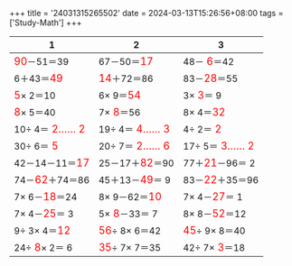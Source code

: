 +++ 
title = '24031315265502' 
date = 2024-03-13T15:26:56+08:00 
tags = ['Study-Math'] 
+++ 

1 | 2 | 3 
-- | -- | -- 
<font color=red size=4>90</font>－51＝39 | 67－50＝<font color=red size=4>17</font> | 48－<font color=red size=4> 6</font>＝42 
 6＋43＝<font color=red size=4>49</font> | <font color=red size=4>14</font>＋72＝86 | 83－<font color=red size=4>28</font>＝55 
<font color=red size=4> 5</font>× 2＝10 |  6× 9＝<font color=red size=4>54</font> |  3×<font color=red size=4> 3</font>＝ 9 
<font color=red size=4> 8</font>× 5＝40 |  7×<font color=red size=4> 8</font>＝56 |  8× 4＝<font color=red size=4>32</font> 
10÷ 4＝<font color=red size=4> 2…… 2</font> | 19÷ 4＝<font color=red size=4> 4…… 3</font> |  4÷ 2＝<font color=red size=4> 2</font> 
30÷ 6＝<font color=red size=4> 5</font> | 20÷ 7＝<font color=red size=4> 2…… 6</font> | 17÷ 5＝<font color=red size=4> 3…… 2</font> 
42－14－11＝<font color=red size=4>17</font> | 25－17＋<font color=red size=4>82</font>＝90 | 77＋<font color=red size=4>21</font>－96＝ 2 
74－<font color=red size=4>62</font>＋74＝86 | 45＋13－<font color=red size=4>49</font>＝ 9 | 83－<font color=red size=4>22</font>＋35＝96 
 7× 6－<font color=red size=4>18</font>＝24 |  8× 9－62＝<font color=red size=4>10</font> |  7× 4－<font color=red size=4>27</font>＝ 1 
 7× 4－<font color=red size=4>25</font>＝ 3 |  5×<font color=red size=4> 8</font>－33＝ 7 |  8× 8－<font color=red size=4>52</font>＝12 
 9÷ 3× 4＝<font color=red size=4>12</font> | <font color=red size=4>56</font>÷ 8× 6＝42 | <font color=red size=4>45</font>÷ 9× 8＝40 
24÷<font color=red size=4> 8</font>× 2＝ 6 | <font color=red size=4>35</font>÷ 7× 7＝35 | 42÷ 7×<font color=red size=4> 3</font>＝18 

